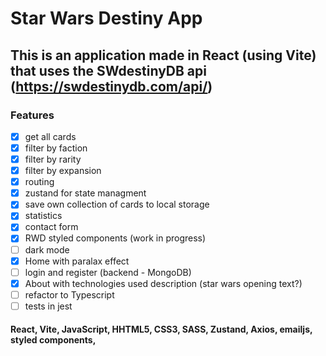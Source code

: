 # Star Wars Destiny App

## This is an application made in React (using Vite) that uses the SWdestinyDB api (https://swdestinydb.com/api/)

### Features

- [x] get all cards
- [x] filter by faction
- [x] filter by rarity
- [x] filter by expansion
- [x] routing
- [x] zustand for state managment
- [x] save own collection of cards to local storage
- [x] statistics
- [x] contact form
- [x] RWD styled components (work in progress)
- [ ] dark mode
- [x] Home with paralax effect
- [ ] login and register (backend - MongoDB)
- [x] About with technologies used description (star wars opening text?)
- [ ] refactor to Typescript
- [ ] tests in jest

#### React, Vite, JavaScript, HHTML5, CSS3, SASS, Zustand, Axios, emailjs, styled components,
